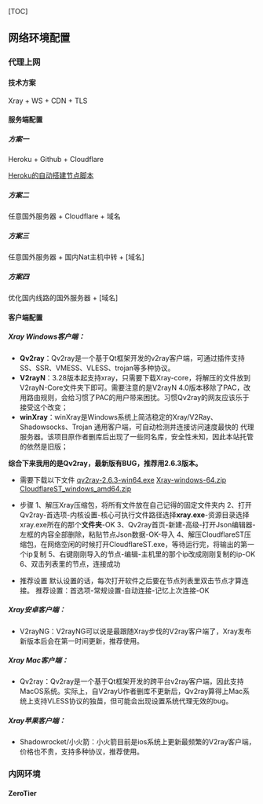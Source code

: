 [TOC]

## 网络环境配置

### 代理上网

#### 技术方案

Xray + WS + CDN + TLS

#### 服务端配置

##### 方案一
Heroku + Github + Cloudflare

[Heroku的自动搭建节点脚本](https://github.com/mixool/xrayku)

##### 方案二
任意国外服务器 + Cloudflare + 域名

##### 方案三
任意国外服务器 + 国内Nat主机中转 + [域名]

##### 方案四
优化国内线路的国外服务器 + [域名]

#### 客户端配置

##### Xray Windows客户端：

- **Qv2ray**：Qv2ray是一个基于Qt框架开发的v2ray客户端，可通过插件支持SS、SSR、VMESS、VLESS、trojan等多种协议。
- **V2rayN**：3.28版本起支持xray，只需要下载Xray-core，将解压的文件放到V2rayN-Core文件夹下即可。需要注意的是V2rayN 4.0版本移除了PAC，改用路由规则，会给习惯了PAC的用户带来困扰。习惯Qv2ray的网友应该乐于接受这个改变；
- **winXray**：winXray是Windows系统上简洁稳定的Xray/V2Ray、Shadowsocks、Trojan 通用客户端，可自动检测并连接访问速度最快的 代理服务器。该项目原作者删库后出现了一些同名库，安全性未知，因此本站托管的依然是旧版；

**综合下来我用的是Qv2ray，最新版有BUG，推荐用2.6.3版本。**
- 需要下载以下文件
[qv2ray-2.6.3-win64.exe](https://github.com/Qv2ray/Qv2ray/releases/download/v2.6.3/qv2ray-2.6.3-win64.exe)
[Xray-windows-64.zip](https://github.com/XTLS/Xray-core/releases/download/v1.3.1/Xray-windows-64.zip)
[CloudflareST_windows_amd64.zip](https://github.com/XIU2/CloudflareSpeedTest/releases/download/v1.4.9/CloudflareST_windows_amd64.zip)

- 步骤
1、解压Xray压缩包，将所有文件放在自己记得的固定文件夹内
2、打开Qv2ray-首选项-内核设置-核心可执行文件路径选择**xray.exe**-资源目录选择xray.exe所在的那个**文件夹**-OK
3、Qv2ray首页-新建-高级-打开Json编辑器-左框的内容全部删除，粘贴节点Json数据-OK-导入
4、解压CloudflareST压缩包，在网络空闲的时候打开CloudflareST.exe，等待运行完，将输出的第一个ip复制
5、右键刚刚导入的节点-编辑-主机里的那个ip改成刚刚复制的ip-OK
6、双击列表里的节点，连接成功

- 推荐设置
默认设置的话，每次打开软件之后要在节点列表里双击节点才算连接。
推荐设置：首选项-常规设置-自动连接-记忆上次连接-OK


##### Xray安卓客户端：
- V2rayNG：V2rayNG可以说是最跟随Xray步伐的V2ray客户端了，Xray发布新版本后会在第一时间更新，推荐使用。

##### Xray Mac客户端：
- Qv2ray：Qv2ray是一个基于Qt框架开发的跨平台v2ray客户端，因此支持MacOS系统。实际上，自V2rayU作者删库不更新后，Qv2ray算得上Mac系统上支持VLESS协议的独苗，但可能会出现设置系统代理无效的bug。

##### Xray苹果客户端：
- Shadowrocket/小火箭：小火箭目前是ios系统上更新最频繁的V2ray客户端，价格也不贵，支持多种协议，推荐使用。

### 内网环境

#### ZeroTier


## 
